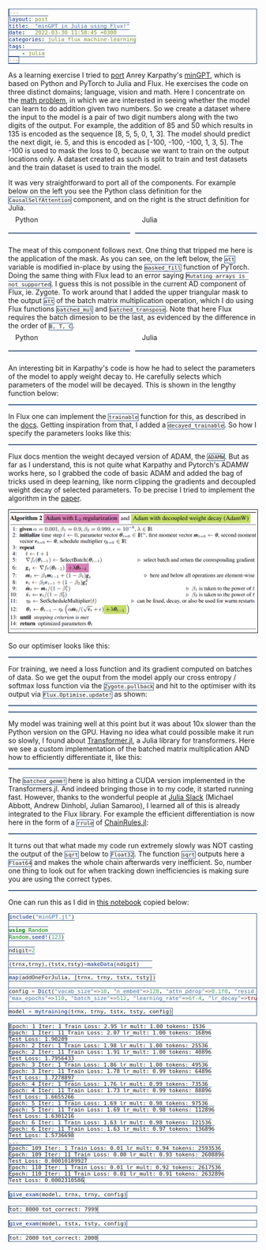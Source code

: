 ```yaml
---
layout: post
title:  "minGPT in Julia using Flux!"
date:   2022-03-30 11:58:45 +0300
categories: julia flux machine-learning
tags:
    - julia
---
```


As a learning exercise I tried to [port](https://github.com/cancandan/mingpt-julia/blob/main/mingpt.jl) Anrey Karpathy's [minGPT](https://github.com/karpathy/minGPT), which is based on Python and PyTorch to Julia and Flux. He exercises the code on three distinct domains; language, vision and math. Here I concentrate on the [math problem](https://github.com/karpathy/minGPT/blob/master/play_math.ipynb), in which we are interested in seeing whether the model can learn to do addition given two numbers. So we create a dataset where the input to the model is a pair of two digit numbers along with the two digits of the output. For example, the addition of 85 and 50 which results in 135 is encoded as the sequence [8, 5, 5, 0, 1, 3]. The model should predict the next digit, ie. 5, and this is encoded as [-100, -100, -100, 1, 3, 5]. The -100 is used to mask the loss to 0, because we want to train on the output locations only. A dataset created as such is split to train and test datasets and the train dataset is used to train the model.

It was very straightforward to port all of the components. For example below on the left you see the Python class definition for the `CausalSelfAttention` component, and on the right is the struct definition for Julia.

<style>
  /* .title_box {
  border: #3c5a86 1px solid;   
   border-radius: 1px;
   border-bottom: none;
   border-left: none;
   border-right: none;
} */

#title {
  position: relative;
  top: -0.5em;
  margin-left: 1em;
  display: inline;
  background-color: white;  
}

pre, code {
  border: #3c5a86 1px solid;   
  font-size: 11px;
}

img {
  border: 1px solid;
}

</style>

<div style="width: 100%;">
  <div class="title_box" style="width: 49%; float: left">
    <div id="title">Python</div>        
      <pre data-start="44" data-end="59" data-lang="python"
      data-src="https://raw.githubusercontent.com/karpathy/minGPT/master/mingpt/model.py"
      data-view="https://github.com/karpathy/minGPT/blob/master/mingpt/model.py#L44-L59"></pre>          
  </div>
  <div class="title_box" style="margin-left: 51%;"> 
    <div id="title">Julia</div>      
      <pre data-start="14" data-end="33" data-lang="julia"
      data-src="https://raw.githubusercontent.com/cancandan/mingpt-julia/main/mingpt.jl"
      data-view="https://github.com/cancandan/mingpt-julia/blob/main/mingpt.jl#L14-L33"></pre>      
    </div>
</div>


<div style="clear: both;">
</div>

The meat of this component follows next. One thing that tripped me here is the application of the mask. As you can see, on the left below, the `att` variable is modified in-place by using the `masked_fill` function of PyTorch. Doing the same thing with Flux lead to an error saying `Mutating arrays is not supported`. I guess this is not possible in the current AD component of Flux, ie. Zygote. To work around that I added the upper triangular mask to the output `att` of the batch matrix multiplication operation, which I do using Flux functions `batched_mul` and `batched_transpose`. Note that here Flux requires the batch dimesion to be the last, as evidenced by the difference in the order of `B, T, C`. 


<div style="width: 100%;">
  <div class="title_box" style="width: 49%; float: left">
    <div id="title">Python</div>        
      <pre data-start="61" data-end="79" data-lang="python"
      data-src="https://raw.githubusercontent.com/karpathy/minGPT/master/mingpt/model.py"
      data-view="https://github.com/karpathy/minGPT/blob/master/mingpt/model.py#L44-L59"></pre>          
  </div>
  <div class="title_box" style="margin-left: 51%;"> 
    <div id="title">Julia</div>      
      <pre data-start="39" data-end="76" data-lang="julia"
      data-src="https://raw.githubusercontent.com/cancandan/mingpt-julia/main/mingpt.jl"
      data-view="https://github.com/cancandan/mingpt-julia/blob/main/mingpt.jl#L39-L76"></pre>      
    </div>
</div>

<div style="clear: both;">
</div>

An interesting bit in Karpathy's code is how he had to select the parameters of the model to apply weight decay to. He carefully selects which parameters of the model will be decayed. This is shown in the lengthy function below:

<pre data-start="136" data-end="180" data-lang="python"
      data-src="https://raw.githubusercontent.com/karpathy/minGPT/master/mingpt/model.py"
      data-view="https://github.com/karpathy/minGPT/blob/master/mingpt/model.py#L136-L180"></pre>          


In Flux one can implement the `trainable` function for this, as described in the [docs](https://fluxml.ai/Flux.jl/stable/models/advanced/#Customising-Parameter-Collection-for-a-Model). Getting inspiration from that, I added a `decayed_trainable`. So how I specify the parameters looks like this:

<pre data-start="80" data-end="91" data-lang="julia"
      data-src="https://raw.githubusercontent.com/cancandan/mingpt-julia/main/mingpt.jl"
      data-view="https://github.com/cancandan/mingpt-julia/blob/main/mingpt.jl#L80-L91"></pre>          


Flux docs mention the weight decayed version of ADAM, the `ADAMW`. But as far as I understand, this is not quite what Karpathy and Pytorch's ADAMW works here, so I grabbed the code of basic ADAM and added the bag of tricks used in deep learning, like norm clipping the gradients and decoupled weight decay of selected parameters. To be precise I tried to implement the algorithm in the [paper](https://arxiv.org/pdf/1711.05101.pdf).

![ADAMW](/assets/static/adamw.png)

So our optimiser looks like this:

<pre data-start="255" data-end="295" data-lang="julia"
      data-src="https://raw.githubusercontent.com/cancandan/mingpt-julia/main/mingpt.jl"
      data-view="https://github.com/cancandan/mingpt-julia/blob/main/mingpt.jl#L255-L295"></pre>          


For training, we need a loss function and its gradient computed on batches of data. So we get the ouput from the model apply our cross entropy / softmax loss function via the `Zygote.pullback` and hit to the optimiser with its output via `Flux.Optimise.update!` as shown:

<pre data-start="297" data-end="301" data-lang="julia"
      data-src="https://raw.githubusercontent.com/cancandan/mingpt-julia/main/mingpt.jl"
      data-view="https://github.com/cancandan/mingpt-julia/blob/main/mingpt.jl#L297-L301"></pre>          

<pre data-start="336" data-end="340" data-lang="julia"
      data-src="https://raw.githubusercontent.com/cancandan/mingpt-julia/main/mingpt.jl"
      data-view="https://github.com/cancandan/mingpt-julia/blob/main/mingpt.jl#L336-L340"></pre>          

  
My model was training well at this point but it was about 10x slower than the Python version on the GPU. Having no idea what could possible make it run so slowly, I found about [Transformer.jl](https://github.com/chengchingwen/Transformers.jl), a Julia library for transformers. Here we see a custom implementation of the batched matrix multiplication AND how to efficiently differentiate it, like this:

<pre data-start="25" data-end="48" data-lang="julia"
      data-src="https://raw.githubusercontent.com/chengchingwen/Transformers.jl/master/src/fix/batchedmul.jl"
      data-view="https://github.com/chengchingwen/Transformers.jl/blob/master/src/fix/batchedmul.jl#L25-L48"></pre>

The `batched_gemm!` here is also hitting a CUDA version implemented in the Transformers.jl. And indeed bringing those in to my code, it started running fast. However, thanks to the wonderful people at [Julia Slack](https://julialang.org/slack/) (Michael Abbott, Andrew Dinhobl, Julian Samaroo), I learned all of this is already integrated to the Flux library. For example the efficient differentiation is now here in the form of a `rrule` of [ChainRules.jl](https://github.com/JuliaDiff/ChainRules.jl):

<pre data-start="85" data-end="99" data-lang="julia"
      data-src="https://raw.githubusercontent.com/FluxML/NNlib.jl/d8b9b41c8977b18ab4adcc2f288ffcd9c4c43c3f/src/batched/batchedmul.jl"
      data-view="https://github.com/FluxML/NNlib.jl/blob/d8b9b41c8977b18ab4adcc2f288ffcd9c4c43c3f/src/batched/batchedmul.jl#L85#L85-L99"></pre>

It turns out that what made my code run extremely slowly was NOT casting the output of the `sqrt` below to `Float32`. The function `sqrt` outputs here a `Float64` and makes the whole chain afterwards very inefficient. So, number one thing to look out for when tracking down inefficiencies is making sure you are using the correct types.

<pre data-start="56" data-end="60" data-lang="julia"
      data-src="https://raw.githubusercontent.com/cancandan/mingpt-julia/main/mingpt.jl"
      data-view="https://github.com/cancandan/mingpt-julia/blob/main/mingpt.jl#L56-L60"></pre>          


One can run this as I did in [this notebook](https://github.com/cancandan/mingpt-julia/blob/main/run.ipynb) copied below:

```julia
include("minGPT.jl")

using Random
Random.seed!(123)

ndigit=2

(trnx,trny),(tstx,tsty)=makeData(ndigit)    

map(addOneForJulia, [trnx, trny, tstx, tsty])

config = Dict("vocab_size"=>10, "n_embed"=>128, "attn_pdrop"=>0.1f0, "resid_pdrop"=>0.1f0, "embd_pdrop"=>0.1f0, "block_size"=>6, "n_layer"=>2, "n_head"=>4,
"max_epochs"=>110, "batch_size"=>512, "learning_rate"=>6f-4, "lr_decay"=>true, "warmup_tokens"=>1024, "final_tokens"=>50*size(trnx)[2]*(ndigit+1), "betas"=>(0.9f0, 0.95f0));

model = mytraining(trnx, trny, tstx, tsty, config)
```

    Epoch: 1 Iter: 1 Train Loss: 2.95 lr_mult: 1.00 tokens: 1536
    Epoch: 1 Iter: 11 Train Loss: 2.07 lr_mult: 1.00 tokens: 16896
    Test Loss: 1.90209
    Epoch: 2 Iter: 1 Train Loss: 1.98 lr_mult: 1.00 tokens: 25536
    Epoch: 2 Iter: 11 Train Loss: 1.91 lr_mult: 1.00 tokens: 40896
    Test Loss: 1.7956433
    Epoch: 3 Iter: 1 Train Loss: 1.86 lr_mult: 1.00 tokens: 49536
    Epoch: 3 Iter: 11 Train Loss: 1.78 lr_mult: 0.99 tokens: 64896
    Test Loss: 1.7278897
    Epoch: 4 Iter: 1 Train Loss: 1.76 lr_mult: 0.99 tokens: 73536
    Epoch: 4 Iter: 11 Train Loss: 1.73 lr_mult: 0.99 tokens: 88896
    Test Loss: 1.6655266
    Epoch: 5 Iter: 1 Train Loss: 1.69 lr_mult: 0.98 tokens: 97536
    Epoch: 5 Iter: 11 Train Loss: 1.69 lr_mult: 0.98 tokens: 112896
    Test Loss: 1.6301216
    Epoch: 6 Iter: 1 Train Loss: 1.63 lr_mult: 0.98 tokens: 121536
    Epoch: 6 Iter: 11 Train Loss: 1.63 lr_mult: 0.97 tokens: 136896
    Test Loss: 1.5736698
    ...    
    Epoch: 109 Iter: 1 Train Loss: 0.01 lr_mult: 0.94 tokens: 2593536
    Epoch: 109 Iter: 11 Train Loss: 0.00 lr_mult: 0.93 tokens: 2608896
    Test Loss: 0.00010189927
    Epoch: 110 Iter: 1 Train Loss: 0.01 lr_mult: 0.92 tokens: 2617536
    Epoch: 110 Iter: 11 Train Loss: 0.01 lr_mult: 0.91 tokens: 2632896
    Test Loss: 0.0002310586





```julia
give_exam(model, trnx, trny, config)
```

    tot: 8000 tot_correct: 7999
    


```julia
give_exam(model, tstx, tsty, config)
```

    tot: 2000 tot_correct: 2000

